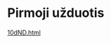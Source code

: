 <h1>Pirmoji užduotis</h1>

[10dND.html](https://htmlpreview.github.io/?https://github.com/GiedriusKazlauskas/intro/blob/master/10dND.html)
